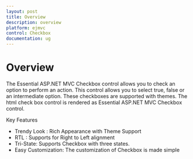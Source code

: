 ```yaml
---
layout: post
title: Overview
description: overview
platform: ejmvc
control: Checkbox
documentation: ug
---
```


# Overview

The Essential ASP.NET MVC Checkbox control allows you to check an option to perform an action. This control allows you to select true, false or an intermediate option. These checkboxes are supported with themes. The html check box control is rendered as Essential ASP.NET MVC Checkbox control.

Key Features

* Trendy Look : Rich Appearance with Theme Support
* RTL : Supports for Right to Left alignment
* Tri-State: Supports Checkbox with three states.
* Easy Customization: The customization of Checkbox is made simple
